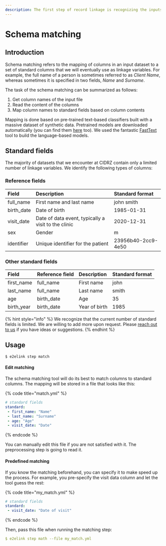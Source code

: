 ```yaml
---
description: The first step of record linkage is recognizing the inputs.
---
```


# Schema matching

## Introduction

Schema matching refers to the mapping of columns in an input dataset to a set of standard columns that we will eventually use as linkage variables. For example, the full name of a person is sometimes referred to as _Client Name_, whereas sometimes it is specified in two fields, _Name_ and _Surname_.

The task of the schema matching can be summarized as follows:

1. Get column names of the input file
2. Read the content of the columns
3. Map column names to standard fields based on column contents

Mapping is done based on pre-trained text-based classifiers built with a massive dataset of synthetic data. Pretrained models are downloaded automatically \(you can find them [here](http://example.com) too\). We used the fantastic [FastText](https://fasttext.cc/) tool to build the language-based models.

## Standard fields

The majority of datasets that we encounter at CIDRZ contain only a limited number of linkage variables. We identify the following types of columns:

### Reference fields

| Field | Description | Standard format |
| :--- | :--- | :--- |
| full\_name | First name and last name | john smith |
| birth\_date | Date of birth | 1985-01-31 |
| visit\_date | Date of data event, typically a visit to the clinic | 2020-12-31 |
| sex | Gender | m |
| identifier | Unique identifier for the patient | 23956b40-2cc9-4e50 |

### Other standard fields

| Field | Reference field | Description | Standard format |
| :--- | :--- | :--- | :--- |
| first\_name | full\_name | First name | john |
| last\_name | full\_name | Last name | smith |
| age | birth\_date | Age | 35 |
| birth\_year | birth\_date | Year of birth | 1985 |

{% hint style="info" %}
We recognize that the current number of standard fields is limited. We are willing to add more upon request. Please [reach out to us](https://github.com/ersilia-os/cidrz-e2e-linkage/issues) if you have ideas or suggestions.
{% endhint %}

## Usage

```text
$ e2elink step match
```

#### Edit matching

The schema matching tool will do its best to match columns to standard columns. The mapping will be stored in a file that looks like this:

{% code title="match.yml" %}
```yaml
# standard fields
standard:
 - first_name: "Name"
 - last_name: "Surname"
 - age: "Age"
 - visit_date: "Date"
```
{% endcode %}

You can manually edit this file if you are not satisfied with it. The preprocessing step is going to read it.

#### Predefined matching

If you know the matching beforehand, you can specify it to make speed up the process. For example, you pre-specify the visit data column and let the tool guess the rest:

{% code title="my\_match.yml" %}
```yaml
# standard fields
standard:
 - visit_date: "Date of visit"
```
{% endcode %}

Then, pass this file when running the matching step:

```yaml
$ e2elink step math --file my_match.yml
```

